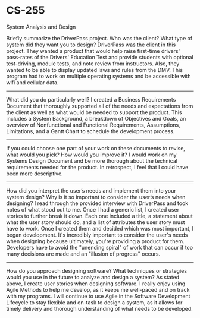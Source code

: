 # CS-255
System Analysis and Design

Briefly summarize the DriverPass project. Who was the client? What type of system did they want you to design?
DriverPass was the client in this project. They wanted a product that would help raise first-time drivers' pass-rates of the Drivers' Education Test and provide students with optional test-driving, module tests, and note review from instructors. Also, they wanted to be able to display updated laws and rules from the DMV. This program had to work on multiple operating systems and be accessible with wifi and cellular data.
******************************************************
What did you do particularly well?
I created a Business Requirements Document that thoroughly supported all of the needs and expectations from the client as well as what would be needed to support the product. This includes a System Background, a breakdown of Objectives and Goals, an overview of Nonfunctional and Functional Requirements, Assumptions, Limitations, and a Gantt Chart to schedule the development process.
******************************************************
If you could choose one part of your work on these documents to revise, what would you pick? How would you improve it?
I would work on my Systems Design Document and be more thorough about the technical requirements needed for the product. In retrospect, I feel that I could have been more descriptive.
******************************************************
How did you interpret the user’s needs and implement them into your system design? Why is it so important to consider the user’s needs when designing?
I read through the provided interview with DriverPass and took notes of what stood out to me. Once I had a generic list, I created user stories to further break it down. Each one included a title, a statement about what the user story should do, and a list of attributes the user story must have to work. Once I created them and decided which was most important, I began development. It's incredibly important to consider the user's needs when designing because ultimately, you're providing a product for them. Developers have to avoid the "unending spiral" of work that can occur if too many decisions are made and an "illusion of progress" occurs. 
******************************************************
How do you approach designing software? What techniques or strategies would you use in the future to analyze and design a system?
As stated above, I create user stories when designing software. I really enjoy using Agile Methods to help me develop, as it keeps me well-paced and on track with my programs. I will continue to use Agile in the Software Development Lifecycle to stay flexible and on-task to design a system, as it allows for timely delivery and thorough understanding of what needs to be developed.
